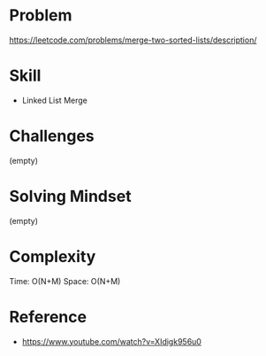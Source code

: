 
# Problem
https://leetcode.com/problems/merge-two-sorted-lists/description/

# Skill
- Linked List Merge

# Challenges
(empty)

# Solving Mindset
(empty)

# Complexity
Time: O(N+M)
Space: O(N+M)

# Reference
- https://www.youtube.com/watch?v=XIdigk956u0
